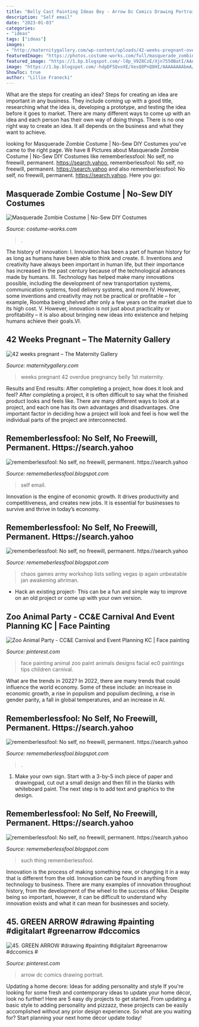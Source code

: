 ```yaml
---
title: "Belly Cast Painting Ideas Boy - Arrow Dc Comics Drawing Portrait"
description: "Self email"
date: "2023-01-03"
categories:
- "ideas"
tags: ["ideas"]
images:
- "http://maternitygallery.com/wp-content/uploads/42-weeks-pregnant-overdue-pregnant-belly.jpg"
featuredImage: "https://photos.costume-works.com/full/masquerade_zombie.jpg"
featured_image: "https://1.bp.blogspot.com/-l0p_V9Z8CzE/Xjn7550BatI/AAAAAAAAcVU/BBp3kzZrRRgihyT86q4-JLuC_Tg9Eu3rACLcBGAsYHQ/s1600/Untitled300.png"
image: "https://1.bp.blogspot.com/-hdpDFSQvoXE/XesQ8PnQ8HI/AAAAAAAAbmA/L8F9Rs89yRovu-oPaNGOgfso0R5RDMJWgCLcBGAsYHQ/s1600/Untitled40.png"
ShowToc: true
author: "Lillie Franecki"
---
```



What are the steps for creating an idea?
Steps for creating an idea are important in any business. They include coming up with a good title, researching what the idea is, developing a prototype, and testing the idea before it goes to market. 
There are many different ways to come up with an idea and each person has their own way of doing things. There is no one right way to create an idea. It all depends on the business and what they want to achieve.

	

		
looking for Masquerade Zombie Costume | No-Sew DIY Costumes you've came to the right page. We have 8 Pictures about Masquerade Zombie Costume | No-Sew DIY Costumes like rememberlessfool: No self, no freewill, permanent. https://search.yahoo, rememberlessfool: No self, no freewill, permanent. https://search.yahoo and also rememberlessfool: No self, no freewill, permanent. https://search.yahoo. Here you go:
		
    
## Masquerade Zombie Costume | No-Sew DIY Costumes

<img loading=lazy src="https://photos.costume-works.com/full/masquerade_zombie.jpg" onerror="this.onerror=null;this.src='https://tse1.mm.bing.net/th?id=OIP.WJC7c4hThhXHFG42rNeWsgHaMk&amp;pid=15.1';" alt="Masquerade Zombie Costume | No-Sew DIY Costumes">

_Source: costume-works.com_

>. 

	

The history of innovation:
I. Innovation has been a part of human history for as long as humans have been able to think and create. II. Inventions and creativity have always been important in human life, but their importance has increased in the past century because of the technological advances made by humans. III. Technology has helped make many innovations possible, including the development of new transportation systems, communication systems, food delivery systems, and more.IV. However, some inventions and creativity may not be practical or profitable – for example, Roomba being shelved after only a few years on the market due to its high cost. V. However, innovation is not just about practicality or profitability – it is also about bringing new ideas into existence and helping humans achieve their goals.VI.

    
## 42 Weeks Pregnant – The Maternity Gallery

<img loading=lazy src="http://maternitygallery.com/wp-content/uploads/42-weeks-pregnant-overdue-pregnant-belly.jpg" onerror="this.onerror=null;this.src='https://tse1.mm.bing.net/th?id=OIP.5B_cu9-5yT8-YQGnqRszaAHaNK&amp;pid=15.1';" alt="42 weeks pregnant – The Maternity Gallery">

_Source: maternitygallery.com_

>weeks pregnant 42 overdue pregnancy belly 1st maternity. 

	

Results and End results: After completing a project, how does it look and feel?
After completing a project, it is often difficult to say what the finished product looks and feels like. There are many different ways to look at a project, and each one has its own advantages and disadvantages. One important factor in deciding how a project will look and feel is how well the individual parts of the project are interconnected.

    
## Rememberlessfool: No Self, No Freewill, Permanent. Https://search.yahoo

<img loading=lazy src="https://1.bp.blogspot.com/-l0p_V9Z8CzE/Xjn7550BatI/AAAAAAAAcVU/BBp3kzZrRRgihyT86q4-JLuC_Tg9Eu3rACLcBGAsYHQ/s1600/Untitled300.png" onerror="this.onerror=null;this.src='https://tse4.mm.bing.net/th?id=OIP.XmXTJHEBWLueNKoJ7ul5NQHaEK&amp;pid=15.1';" alt="rememberlessfool: No self, no freewill, permanent. https://search.yahoo">

_Source: rememeberlessfool.blogspot.com_

>self email. 

	

Innovation is the engine of economic growth. It drives productivity and competitiveness, and creates new jobs. It is essential for businesses to survive and thrive in today’s economy.

    
## Rememberlessfool: No Self, No Freewill, Permanent. Https://search.yahoo

<img loading=lazy src="https://cascade.madmimi.com/bulk_images/7943555/Ahriman-The-Exile20191104-31990-18idhot.jpg?1572872563" onerror="this.onerror=null;this.src='https://tse1.mm.bing.net/th?id=OIP.JNVfGXhn2PQWhUoTTaNVcgHaET&amp;pid=15.1';" alt="rememberlessfool: No self, no freewill, permanent. https://search.yahoo">

_Source: rememeberlessfool.blogspot.com_

>chaos games army workshop lists selling vegas ip again unbeatable jan awakening ahriman. 

	

- Hack an existing project- This can be a fun and simple way to improve on an old project or come up with your own version.

    
## Zoo Animal Party - CC&amp;E Carnival And Event Planning KC | Face Painting

<img loading=lazy src="https://i.pinimg.com/originals/f6/4c/2b/f64c2ba0261c2f610a60401073654ff0.jpg" onerror="this.onerror=null;this.src='https://tse3.mm.bing.net/th?id=OIP.SD7C_I5wtblAN90IHKbZlwHaJ1&amp;pid=15.1';" alt="Zoo Animal Party - CC&amp;E Carnival and Event Planning KC | Face painting">

_Source: pinterest.com_

>face painting animal zoo paint animals designs facial ec0 paintings tips children carnival. 

	

What are the trends in 2022?
In 2022, there are many trends that could influence the world economy. Some of these include: an increase in economic growth, a rise in populism and populism declining, a rise in gender parity, a fall in global temperatures, and an increase in AI.

    
## Rememberlessfool: No Self, No Freewill, Permanent. Https://search.yahoo

<img loading=lazy src="https://1.bp.blogspot.com/-eQS-fG7pwug/YJxT2qfNkTI/AAAAAAAAiDQ/PKTtkJl4eogc8sPOHYGh00pzuLPwB6gTgCLcBGAsYHQ/s2048/20210424_142132.jpg" onerror="this.onerror=null;this.src='https://tse1.mm.bing.net/th?id=OIP.vOKWFPzm4Y8j0eT1gvADcwHaJ4&amp;pid=15.1';" alt="rememberlessfool: No self, no freewill, permanent. https://search.yahoo">

_Source: rememeberlessfool.blogspot.com_

>. 

	

1. Make your own sign. Start with a 3-by-5 inch piece of paper and drawingpad, cut out a small design and then fill in the blanks with whiteboard paint. The next step is to add text and graphics to the design.

    
## Rememberlessfool: No Self, No Freewill, Permanent. Https://search.yahoo

<img loading=lazy src="https://1.bp.blogspot.com/-hdpDFSQvoXE/XesQ8PnQ8HI/AAAAAAAAbmA/L8F9Rs89yRovu-oPaNGOgfso0R5RDMJWgCLcBGAsYHQ/s1600/Untitled40.png" onerror="this.onerror=null;this.src='https://tse2.mm.bing.net/th?id=OIP.Cb-3V-lO3kfDj40ZvFN0ggHaEK&amp;pid=15.1';" alt="rememberlessfool: No self, no freewill, permanent. https://search.yahoo">

_Source: rememeberlessfool.blogspot.com_

>such thing rememberlessfool. 

	

Innovation is the process of making something new, or changing it in a way that is different from the old. Innovation can be found in anything from technology to business. There are many examples of innovation throughout history, from the development of the wheel to the success of Nike. Despite being so important, however, it can be difficult to understand why innovation exists and what it can mean for businesses and society.

    
## 45. GREEN ARROW #drawing #painting #digitalart #greenarrow #dccomics #

<img loading=lazy src="https://i.pinimg.com/736x/7f/ca/96/7fca96c56dfc5aa1a232aaa3e4711570--arrow-drawing-green-arrow.jpg" onerror="this.onerror=null;this.src='https://tse4.mm.bing.net/th?id=OIP.CZyMVkwn0mibDK_wM1NxmwHaHa&amp;pid=15.1';" alt="45. GREEN ARROW #drawing #painting #digitalart #greenarrow #dccomics #">

_Source: pinterest.com_

>arrow dc comics drawing portrait. 

	

Updating a home decore: Ideas for adding personality and style
If you're looking for some fresh and contemporary ideas to update your home décor, look no further! Here are 5 easy diy projects to get started. From updating a basic style to adding personality and pizzazz, these projects can be easily accomplished without any prior design experience. So what are you waiting for? Start planning your next home décor update today!

